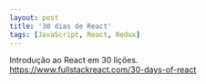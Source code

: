 ```yaml
---
layout: post
title: '30 dias de React'
tags: [JavaScript, React, Redux]
---
```


Introdução ao React em 30 lições.<br>
<https://www.fullstackreact.com/30-days-of-react>
